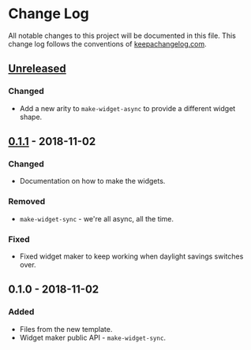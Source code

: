 # Change Log
All notable changes to this project will be documented in this file. This change log follows the conventions of [keepachangelog.com](http://keepachangelog.com/).

## [Unreleased]
### Changed
- Add a new arity to `make-widget-async` to provide a different widget shape.

## [0.1.1] - 2018-11-02
### Changed
- Documentation on how to make the widgets.

### Removed
- `make-widget-sync` - we're all async, all the time.

### Fixed
- Fixed widget maker to keep working when daylight savings switches over.

## 0.1.0 - 2018-11-02
### Added
- Files from the new template.
- Widget maker public API - `make-widget-sync`.

[Unreleased]: https://github.com/your-name/fallout-hack-solver/compare/0.1.1...HEAD
[0.1.1]: https://github.com/your-name/fallout-hack-solver/compare/0.1.0...0.1.1
